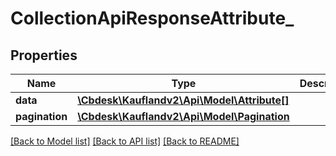 # CollectionApiResponseAttribute_

## Properties
Name | Type | Description | Notes
------------ | ------------- | ------------- | -------------
**data** | [**\Cbdesk\Kauflandv2\Api\Model\Attribute[]**](Attribute.md) |  | 
**pagination** | [**\Cbdesk\Kauflandv2\Api\Model\Pagination**](Pagination.md) |  | [optional] 

[[Back to Model list]](../../README.md#documentation-for-models) [[Back to API list]](../../README.md#documentation-for-api-endpoints) [[Back to README]](../../README.md)


